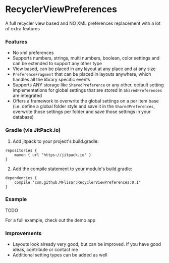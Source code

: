 # RecyclerViewPreferences
A full recycler view based and NO XML preferences replacement with a lot of extra features

### Features
* No xml preferences
* Supports numbers, strings, multi numbers, boolean, color settings and can be extended to support any other type
* View based, can be placed in any layout at any place and at any size
* `PreferenceFragment` that can be placed in layouts anywhere, which handles all the library specific events
* Supports ANY storage like `SharedPreference` or any other, default setting implementations for global settings that are stored in `SharedPreferences` are integrated
* Offers a framework to overwrite the global settings on a per item base (i.e. define a global folder style and save it in the `SharedPreferences`, overwrite those settings per folder and save those settings in your database)

### Gradle (via JitPack.io)

1) Add jitpack to your project's build.gradle:
```
repositories {
	maven { url "https://jitpack.io" }
}
```

2) Add the compile statement to your module's build.gradle:
```
dependencies {
	compile 'com.github.MFlisar:RecyclerViewPreferences:0.1'
}
```

### Example

TODO

For a full example, check out the demo app

### Improvements
* Layouts look already very good, but can be improved. If you have good ideas, contribute or contact me
* Additional setting types can be added as well
